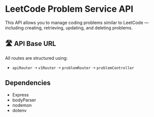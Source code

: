 # LeetCode Problem Service API

This API allows you to manage coding problems similar to LeetCode — including creating, retrieving, updating, and deleting problems.


## 🛣️ API Base URL



All routes are structured using:

- `apiRouter` ➝ `v1Router` ➝ `problemRouter` ➝ `problemController`


## Dependencies
- Express
- bodyParser
- nodemon
- dotenv
